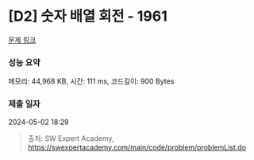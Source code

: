# [D2] 숫자 배열 회전 - 1961 

[문제 링크](https://swexpertacademy.com/main/code/problem/problemDetail.do?contestProbId=AV5Pq-OKAVYDFAUq) 

### 성능 요약

메모리: 44,968 KB, 시간: 111 ms, 코드길이: 900 Bytes

### 제출 일자

2024-05-02 18:29



> 출처: SW Expert Academy, https://swexpertacademy.com/main/code/problem/problemList.do
